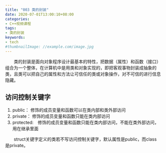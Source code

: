 ```yaml
---
title: "003 类的封装"
date: 2020-07-01T13:00:10+08:00
categories:
- C++视频课程
tags:
- 类的封装
keywords:
- tech
#thumbnailImage: //example.com/image.jpg
---
```


<!--more-->
　　类的封装是面向对象程序设计最基本的特性，把数据（属性）和函数（接口）组合为一个整体，在计算机中是用类和对象实现的，即把客观事物封装成抽象的类，且类可以把自己的属性和方法让可信任的类或对象操作，对不可信的进行信息隐藏。

## 访问控制关键字

1. public： 修饰的成员变量和函数可以在类内部和类外部访问
2. private： 修饰的成员变量和函数只能在类内部访问
3. protected:　修饰的成员变量和函数只能在类内部访问，不能在类外部访问，用在继承里面

　　struct关键字定义的类若不写访问控制关键字，默认属性是public，而class是private。
